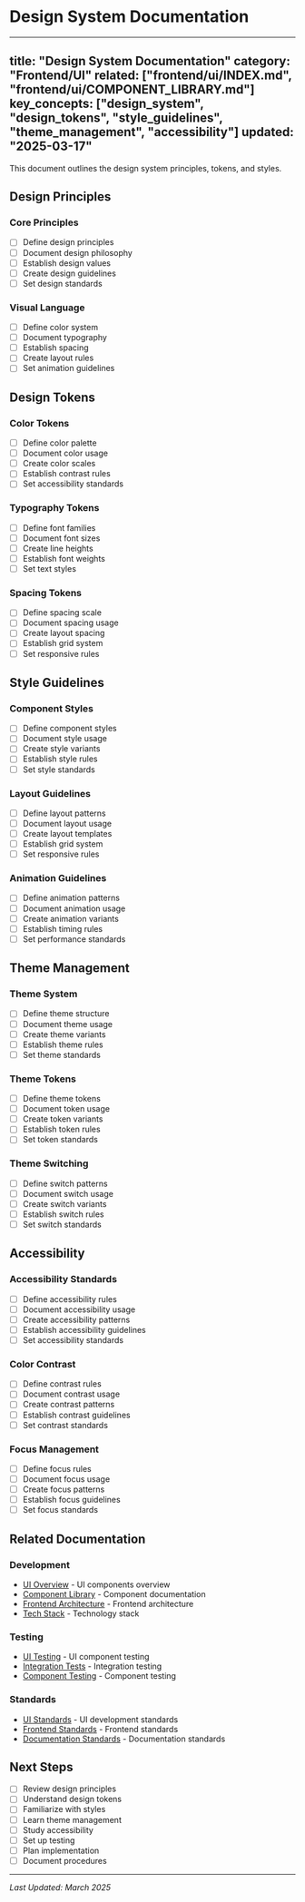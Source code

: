 # Design System Documentation

---
title: "Design System Documentation"
category: "Frontend/UI"
related: ["frontend/ui/INDEX.md", "frontend/ui/COMPONENT_LIBRARY.md"]
key_concepts: ["design_system", "design_tokens", "style_guidelines", "theme_management", "accessibility"]
updated: "2025-03-17"
---

This document outlines the design system principles, tokens, and styles.

## Design Principles

### Core Principles
- [ ] Define design principles
- [ ] Document design philosophy
- [ ] Establish design values
- [ ] Create design guidelines
- [ ] Set design standards

### Visual Language
- [ ] Define color system
- [ ] Document typography
- [ ] Establish spacing
- [ ] Create layout rules
- [ ] Set animation guidelines

## Design Tokens

### Color Tokens
- [ ] Define color palette
- [ ] Document color usage
- [ ] Create color scales
- [ ] Establish contrast rules
- [ ] Set accessibility standards

### Typography Tokens
- [ ] Define font families
- [ ] Document font sizes
- [ ] Create line heights
- [ ] Establish font weights
- [ ] Set text styles

### Spacing Tokens
- [ ] Define spacing scale
- [ ] Document spacing usage
- [ ] Create layout spacing
- [ ] Establish grid system
- [ ] Set responsive rules

## Style Guidelines

### Component Styles
- [ ] Define component styles
- [ ] Document style usage
- [ ] Create style variants
- [ ] Establish style rules
- [ ] Set style standards

### Layout Guidelines
- [ ] Define layout patterns
- [ ] Document layout usage
- [ ] Create layout templates
- [ ] Establish grid system
- [ ] Set responsive rules

### Animation Guidelines
- [ ] Define animation patterns
- [ ] Document animation usage
- [ ] Create animation variants
- [ ] Establish timing rules
- [ ] Set performance standards

## Theme Management

### Theme System
- [ ] Define theme structure
- [ ] Document theme usage
- [ ] Create theme variants
- [ ] Establish theme rules
- [ ] Set theme standards

### Theme Tokens
- [ ] Define theme tokens
- [ ] Document token usage
- [ ] Create token variants
- [ ] Establish token rules
- [ ] Set token standards

### Theme Switching
- [ ] Define switch patterns
- [ ] Document switch usage
- [ ] Create switch variants
- [ ] Establish switch rules
- [ ] Set switch standards

## Accessibility

### Accessibility Standards
- [ ] Define accessibility rules
- [ ] Document accessibility usage
- [ ] Create accessibility patterns
- [ ] Establish accessibility guidelines
- [ ] Set accessibility standards

### Color Contrast
- [ ] Define contrast rules
- [ ] Document contrast usage
- [ ] Create contrast patterns
- [ ] Establish contrast guidelines
- [ ] Set contrast standards

### Focus Management
- [ ] Define focus rules
- [ ] Document focus usage
- [ ] Create focus patterns
- [ ] Establish focus guidelines
- [ ] Set focus standards

## Related Documentation

### Development
- [UI Overview](INDEX.md) - UI components overview
- [Component Library](COMPONENT_LIBRARY.md) - Component documentation
- [Frontend Architecture](../ARCHITECTURE.md) - Frontend architecture
- [Tech Stack](../TECH_STACK.md) - Technology stack

### Testing
- [UI Testing](../../testing/frontend/UI_TESTING.md) - UI component testing
- [Integration Tests](../../testing/frontend/INTEGRATION_TESTING.md) - Integration testing
- [Component Testing](../../testing/frontend/COMPONENT_TESTING.md) - Component testing

### Standards
- [UI Standards](../../standards/UI_STANDARDS.md) - UI development standards
- [Frontend Standards](../../standards/FRONTEND_STANDARDS.md) - Frontend standards
- [Documentation Standards](../../standards/DOCUMENTATION.md) - Documentation standards

## Next Steps

- [ ] Review design principles
- [ ] Understand design tokens
- [ ] Familiarize with styles
- [ ] Learn theme management
- [ ] Study accessibility
- [ ] Set up testing
- [ ] Plan implementation
- [ ] Document procedures

---

*Last Updated: March 2025* 